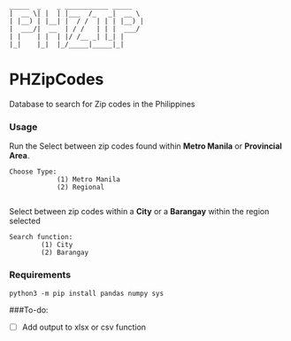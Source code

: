 ```
_____  _    _ ___________ _____  
|  __ \| |  | |___  /_   _|  __ \ 
| |__) | |__| |  / /  | | | |__) |
|  ___/|  __  | / /   | | |  ___/ 
| |    | |  | |/ /__ _| |_| |     
|_|    |_|  |_/_____|_____|_|     
```
# PHZipCodes
Database to search for Zip codes in the Philippines

### Usage
Run the
Select between zip codes found within **Metro Manila** or **Provincial Area**.

``` 
Choose Type:
            (1) Metro Manila
            (2) Regional
            
```
Select between zip codes within a **City** or a **Barangay** within the region selected
```
Search function: 
        (1) City
        (2) Barangay
```

### Requirements
```python3 -m pip install pandas numpy sys```


###To-do:
- [ ] Add output to xlsx or csv function
